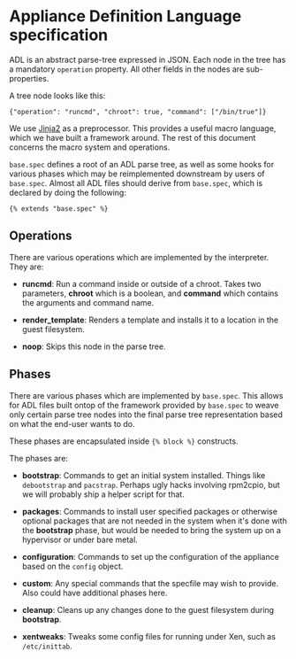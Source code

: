# Appliance Definition Language specification

ADL is an abstract parse-tree expressed in JSON.  Each node in the tree has a mandatory
`operation` property.  All other fields in the nodes are sub-properties.

A tree node looks like this:

```
{"operation": "runcmd", "chroot": true, "command": ["/bin/true"]}
```

We use [Jinja2](http://jinja.pocoo.org) as a preprocessor.  This provides a useful macro
language, which we have built a framework around.  The rest of this document concerns the
macro system and operations.

`base.spec` defines a root of an ADL parse tree, as well as some hooks for various phases
which may be reimplemented downstream by users of `base.spec`.  Almost all ADL files should
derive from `base.spec`, which is declared by doing the following:

```
{% extends "base.spec" %}
```

## Operations

There are various operations which are implemented by the interpreter.  They are:

* **runcmd**: Run a command inside or outside of a chroot.  Takes two parameters, **chroot**
  which is a boolean, and **command** which contains the arguments and command name.

* **render_template**: Renders a template and installs it to a location in the guest filesystem.

* **noop**: Skips this node in the parse tree.

## Phases

There are various phases which are implemented by `base.spec`.  This allows for ADL files
built ontop of the framework provided by `base.spec` to weave only certain parse tree
nodes into the final parse tree representation based on what the end-user wants to do.

These phases are encapsulated inside `{% block %}` constructs.

The phases are:

* **bootstrap**: Commands to get an initial system installed.  Things like `debootstrap` and
  `pacstrap`.  Perhaps ugly hacks involving rpm2cpio, but we will probably ship a helper script
  for that.

* **packages**: Commands to install user specified packages or otherwise optional packages that
  are not needed in the system when it's done with the **bootstrap** phase, but would be needed
  to bring the system up on a hypervisor or under bare metal.

* **configuration**: Commands to set up the configuration of the appliance based on the `config`
  object.

* **custom**: Any special commands that the specfile may wish to provide.  Also could have additional
  phases here.

* **cleanup**: Cleans up any changes done to the guest filesystem during **bootstrap**.

* **xentweaks**: Tweaks some config files for running under Xen, such as `/etc/inittab`.


